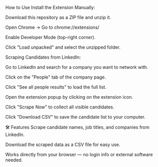 How to Use
Install the Extension Manually:

Download this repository as a ZIP file and unzip it.

Open Chrome → Go to chrome://extensions/

Enable Developer Mode (top-right corner).

Click "Load unpacked" and select the unzipped folder.

Scraping Candidates from LinkedIn:

Go to LinkedIn and search for a company you want to network with.

Click on the "People" tab of the company page.

Click "See all people results" to load the full list.

Open the extension popup by clicking on the extension icon.

Click "Scrape Now" to collect all visible candidates.

Click "Download CSV" to save the candidate list to your computer.

🛠 Features
Scrape candidate names, job titles, and companies from LinkedIn.

Download the scraped data as a CSV file for easy use.

Works directly from your browser — no login info or external software needed.

